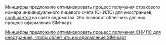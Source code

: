 <!--2025-03-10 12:29:31-->
<div class="yb">
  <div class="rss smaller1 habr"><p>Минцифры предложило оптимизировать процесс получения страхового номера индивидуального лицевого счета (СНИЛС) для иностранцев, <a href="https://digital.gov.ru/news/inostranczy-smogut-oformlyat-sim-karty-bystree" rel="noopener noreferrer nofollow">сообщается</a> на сайте ведомства. Это позволит облегчить для них процесс оформления SIM-карт.&nbsp;</p> <a... <br><a class="light" href="https://habr.com/ru/news/889610/?utm_source=habrahabr&utm_medium=rss&utm_campaign=889610">Минцифры предложило оптимизировать процесс получения СНИЛС для иностранцев, чтобы облегчить им оформление SIM-карт</a></div>
</div>
